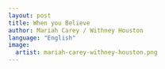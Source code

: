 ```yaml
---
layout: post
title: When you Believe
author: Mariah Carey / Withney Houston
language: "English"
image:
  artist: mariah-carey-withney-houston.png
---
```


